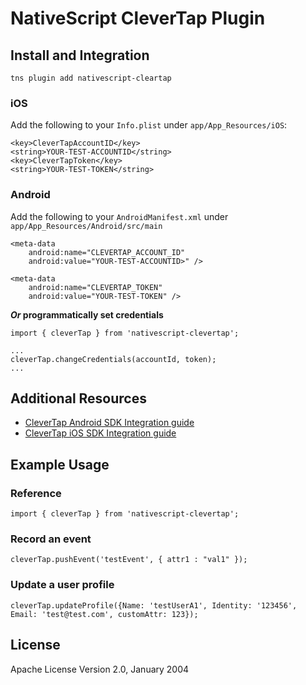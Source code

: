 # NativeScript CleverTap Plugin

## Install and Integration

`tns plugin add nativescript-cleartap`

### iOS

Add the following to your `Info.plist` under `app/App_Resources/iOS`:

```plist
<key>CleverTapAccountID</key>
<string>YOUR-TEST-ACCOUNTID</string>
<key>CleverTapToken</key>
<string>YOUR-TEST-TOKEN</string>
```

### Android

Add the following to your `AndroidManifest.xml` under `app/App_Resources/Android/src/main`

```
<meta-data
	android:name="CLEVERTAP_ACCOUNT_ID"
	android:value="YOUR-TEST-ACCOUNTID>" />

<meta-data
	android:name="CLEVERTAP_TOKEN"
	android:value="YOUR-TEST-TOKEN" />
```

**_Or_ programmatically set credentials**

```
import { cleverTap } from 'nativescript-clevertap';

...
cleverTap.changeCredentials(accountId, token);
...

```

## Additional Resources

-  [CleverTap Android SDK Integration guide](https://support.clevertap.com/docs/android/getting-started.html)
-  [CleverTap iOS SDK Integration guide](https://support.clevertap.com/docs/ios/getting-started.html)

## Example Usage

### Reference

`import { cleverTap } from 'nativescript-clevertap';`

### Record an event

`cleverTap.pushEvent('testEvent', { attr1 : "val1" });`

### Update a user profile

`cleverTap.updateProfile({Name: 'testUserA1', Identity: '123456', Email: 'test@test.com', customAttr: 123});`

## License

Apache License Version 2.0, January 2004

